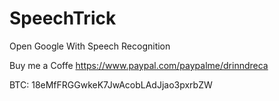 # SpeechTrick
Open Google With Speech Recognition






Buy me a Coffe 
https://www.paypal.com/paypalme/drinndreca

BTC: 18eMfFRGGwkeK7JwAcobLAdJjao3pxrbZW
